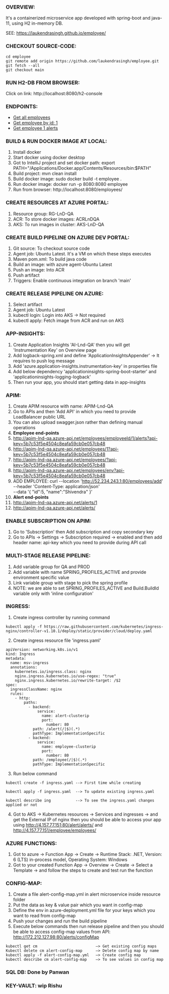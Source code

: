 ### OVERVIEW:
It's a containerized microservice app developed with spring-boot and java-11, using H2 in-memory DB. 

SEE: https://laukendrasingh.github.io/employee/

### CHECKOUT SOURCE-CODE:
```
cd employee
git remote add origin https://github.com/laukendrasingh/employee.git
git fetch --all 
git checkout main
```

### RUN H2-DB FROM BROWSER:
Click on link: http://localhost:8080/h2-console

### ENDPOINTS:
* [Get all employees](http://localhost:8080/employees/)
* [Get employee by id: 1](http://localhost:8080/employees/1)
* [Get employee 1 alerts](http://localhost:8080/employees/employeeId/1/alerts)

### BUILD & RUN DOCKER IMAGE AT LOCAL:
1. Install docker
2. Start docker using docker desktop
3. Got to IntelliJ project and set docker path:  export PATH="/Applications/Docker.app/Contents/Resources/bin:$PATH"
4. Build project: mvn clean install
5. Build docker image:  sudo docker build -t employee .
6. Run docker image: docker run -p 8080:8080 employee
7. Run from browser: http://localhost:8080/employees/

### CREATE RESOURCES AT AZURE PORTAL:
1. Resource group: RG-LnD-QA
2. ACR: To store docker images: ACRLnDQA
3. AKS: To run images in cluster: AKS-LnD-QA

### CREATE BUILD PIPELINE ON AZURE DEV PORTAL:
1. Git source: To checkout source code
2. Agent job: Ubuntu Latest. It's a VM on which these steps executes
3. Maven pom.xml: To build java code
4. Build an image: with azure agent-Ubuntu Latest
5. Push an image: Into ACR
6. Push artifact
7. Triggers: Enable continuous integration on branch 'main'

### CREATE RELEASE PIPELINE ON AZURE:
1. Select artifact
2. Agent job: Ubuntu Latest
3. kubectl login: Login into AKS -> Not required
4. kubectl apply: Fetch image from ACR and run on AKS

### APP-INSIGHTS:
1. Create Application Insights 'AI-Lnd-QA' then you will get 'Instrumentation Key' on Overview page
2. Add logback-spring.xml and define 'ApplicationInsightsAppender' -> It requires to push log message
3. Add 'azure.application-insights.instrumentation-key' in properties file
4. Add below dependency 'applicationinsights-spring-boot-starter' and 'applicationinsights-logging-logback'
5. Then run your app, you should start getting data in app-insights

### APIM:
1. Create APIM resource with name: APIM-Lnd-QA
2. Go to APIs and then 'Add API' in which you need to provide LoadBalancer public URL
3. You can also upload swagger.json rather than defining manual operations
4. **Employee end-points** 
5. http://apim-lnd-qa.azure-api.net/employees/employeeId/1/alerts?api-key=5b7c53f5e4504c8eafa59cb0e057cb48
6. http://apim-lnd-qa.azure-api.net/employees/1?api-key=5b7c53f5e4504c8eafa59cb0e057cb48
7. http://apim-lnd-qa.azure-api.net/employees/?api-key=5b7c53f5e4504c8eafa59cb0e057cb48
6. http://apim-lnd-qa.azure-api.net/employees/env?api-key=5b7c53f5e4504c8eafa59cb0e057cb48
7. ADD EMPLOYEE: curl --location 'http://52.234.243.1:80/employees/add' \
--header 'Content-Type: application/json' \
--data '{
    "id":5,
    "name":"Shivendra"
}'
6. **Alert end-points**
7. http://apim-lnd-qa.azure-api.net/alerts/1
8. http://apim-lnd-qa.azure-api.net/alerts/

### ENABLE SUBSCRIPTION ON APIM:
1. Go to 'Subscription' then Add subscription and copy secondary key
2. Go to APIs -> Settings -> Subscription required -> enabled and then add header name: api-key which you need to provide during API call

### MULTI-STAGE RELEASE PIPELINE:
1. Add variable group for QA and PROD
2. Add variable with name SPRING_PROFILES_ACTIVE and provide environment specific value
3. Link variable group with stage to pick the spring profile
4. NOTE: we are able to set SPRING_PROFILES_ACTIVE and Build.BuildId variable only with 'inline configuration'

### INGRESS:
1. Create ingress controller by running command
```
kubectl apply -f https://raw.githubusercontent.com/kubernetes/ingress-nginx/controller-v1.10.1/deploy/static/provider/cloud/deploy.yaml
```
2. Create ingress resource file 'ingress.yaml'
```
apiVersion: networking.k8s.io/v1
kind: Ingress
metadata:
  name: msv-ingress
  annotations:
    kubernetes.io/ingress.class: nginx
    nginx.ingress.kubernetes.io/use-regex: "true"
    nginx.ingress.kubernetes.io/rewrite-target: /$2
spec:
  ingressClassName: nginx
  rules:
    - http:
        paths:
          - backend:
              service:
                name: alert-clusterip
                port:
                  number: 80
            path: /alert(/|$)(.*)
            pathType: ImplementationSpecific
          - backend:
              service:
                name: employee-clusterip
                port:
                  number: 80
            path: /employee(/|$)(.*)
            pathType: ImplementationSpecific
```
3. Run below command 
``` 
kubectl create -f ingress.yaml --> First time while creating

kubectl apply -f ingress.yaml  --> To update existing ingress.yaml

kubectl describe ing           --> To see the ingress.yaml changes applied or not
```
4. Got to AKS -> Kubernetes resources -> Services and ingresses -> and get the External IP of nginx then you should be able to access your app using 
http://4.157.77.151:80/alert/alerts/ and http://4.157.77.151/employee/employees/

### AZURE FUNCTIONS:
1. Got to azure -> Function App -> Create -> Runtime Stack: .NET, Version: 6 (LTS) in-process model, Operating System: Windows
2. Got to your created Function App -> Overview -> Create -> Select a Template -> and follow the steps to create and test run the function

### CONFIG-MAP:
1. Create a file alert-config-map.yml in alert microservice inside resource folder
2. Put the data as key & value pair which you want in config-map
3. Define the env in azure-deployment.yml file for your keys which you want to read from config-map
4. Push your changes and run the build pipeline
5. Execute below commands then run release pipeline and then you should be able to access config-map values from API: http://172.212.127.98:80/alerts/configMap
```
kubectl get cm                          —> Get existing config maps
Kubectl delete cm alert-config-map      —> Delete config map by name
kubectl apply -f alert-config-map.yml   —> Create config map
kubectl describe cm alert-config-map    —> To see values in config map
```

### SQL DB: Done by Panwan

### KEY-VAULT: wip Rishu
